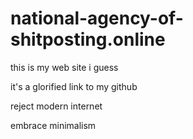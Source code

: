 # national-agency-of-shitposting.online

this is my web site i guess

it's a glorified link to my github

reject modern internet

embrace minimalism
